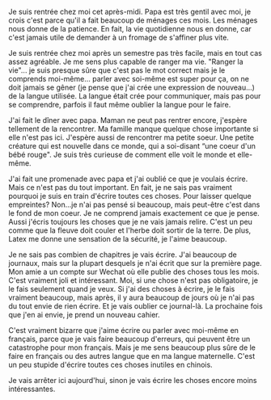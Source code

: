 

Je suis rentrée chez moi cet après-midi. Papa est très gentil avec moi, je crois c'est parce qu'il a fait beaucoup de ménages ces mois. Les ménages nous donne de la patience. En fait, la vie quotidienne nous en donne, car c'est jamais utile de demander à un fromage de s'affiner plus vite. 

Je suis rentrée chez moi après un semestre pas très facile, mais en tout cas assez agréable. Je me sens plus capable de ranger ma vie. "Ranger la vie"... je suis presque sûre que c'est pas le mot correct mais je le comprends moi-même... parler avec soi-même est super pour ça, on ne doit jamais se gêner (je pense que j'ai crée une expression de nouveau...) de la langue utilisée. La langue était crée pour communiquer, mais pas pour se comprendre, parfois il faut même oublier la langue pour le faire.

J'ai fait le dîner avec papa. Maman ne peut pas rentrer encore, j'espère tellement de la rencontrer. Ma famille manque quelque chose importante si elle n'est pas ici. J'espère aussi de rencontrer ma petite soeur. Une petite créature qui est nouvelle dans ce monde, qui a soi-disant “une coeur d'un bébé rouge". Je suis très curieuse de comment elle voit le monde et elle-même.

J'ai fait une promenade avec papa et j'ai oublié ce que je voulais écrire. Mais ce n'est pas du tout important. En fait, je ne sais pas vraiment pourquoi je suis en train d'écrire toutes ces choses. Pour laisser quelque empreintes? Non...je n'ai pas pensé si beaucoup, mais peut-être c'est dans le fond de mon coeur. Je ne comprend jamais exactement ce que je pense. Aussi j'écris toujours les choses que je ne vais jamais relire. C'est un peu comme que la fleuve doit couler et l'herbe doit sortir de la terre. De plus, Latex me donne une sensation de la sécurité, je l'aime beaucoup.

Je ne sais pas combien de chapitres je vais écrire. J'ai beaucoup de journaux, mais sur la plupart desquels je n'ai écrit que sur la première page. Mon amie a un compte sur Wechat où elle publie des choses tous les mois. C'est vraiment joli et intéressant. Moi, si une chose n'est pas obligatoire, je le fais seulement quand je veux. Si j'ai des choses à écrire, je le fais vraiment beaucoup, mais après, il y aura beaucoup de jours où je n'ai pas du tout envie de rien écrire. Et je vais oublier ce journal-là. La prochaine fois que j'en ai envie, je prend un nouveau cahier.

C'est vraiment bizarre que j'aime écrire ou parler avec moi-même en français, parce que je vais faire beaucoup d'erreurs, qui peuvent être un catastrophe pour mon français. Mais je me sens beaucoup plus sûre de le faire en français ou des autres langue que en ma langue maternelle. C'est un peu stupide d'écrire toutes ces choses inutiles en chinois. 

Je vais arrêter ici aujourd'hui, sinon je vais écrire les choses encore moins intéressantes.